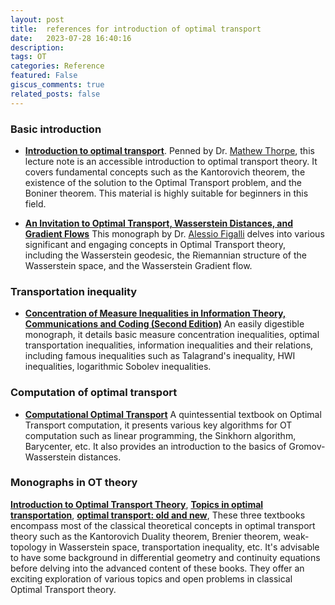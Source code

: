 ```yaml
---
layout: post
title:  references for introduction of optimal transport
date:   2023-07-28 16:40:16
description: 
tags: OT
categories: Reference
featured: False
giscus_comments: true
related_posts: false
---
```


### Basic introduction  
- [**Introduction to optimal transport**](https://www.damtp.cam.ac.uk/research/cia/files/teaching/Optimal_Transport_Notes.pdf). 
  Penned by Dr. [Mathew Thorpe](https://www.matthewthorpe.co.uk), this lecture note is an accessible introduction to optimal transport theory. It covers fundamental concepts such as the Kantorovich theorem, the existence of the solution to the Optimal Transport problem, and the Boniner theorem. This material is highly suitable for beginners in this field.

- [**An Invitation to Optimal Transport, Wasserstein Distances, and Gradient Flows**](https://ems.press/books/etb/190) 
  This monograph by Dr. [Alessio Figalli](https://people.math.ethz.ch/~afigalli/) delves into various significant and engaging concepts in Optimal Transport theory, including the Wasserstein geodesic, the Riemannian structure of the Wasserstein space, and the Wasserstein Gradient flow.


### Transportation inequality 
- [**Concentration of Measure Inequalities in Information Theory, Communications and Coding (Second Edition)**](https://arxiv.org/abs/1212.4663) 
  An easily digestible monograph, it details basic measure concentration inequalities, optimal transportation inequalities, information inequalities and their relations, including famous inequalities such as Talagrand's inequality, HWI inequalities, logarithmic Sobolev inequalities.

### Computation of optimal transport 
- [**Computational Optimal Transport**](https://arxiv.org/abs/1803.00567)
  A quintessential textbook on Optimal Transport computation, it presents various key algorithms for OT computation such as linear programming, the Sinkhorn algorithm, Barycenter, etc. It also provides an introduction to the basics of Gromov-Wasserstein distances.


### Monographs in OT theory 
[**Introduction to Optimal Transport Theory**](https://arxiv.org/abs/1009.3856), 
[**Topics in optimal transportation**](https://bookstore.ams.org/gsm-58), 
[**optimal transport: old and new**](https://link.springer.com/book/10.1007/978-3-540-71050-9),
These three textbooks encompass most of the classical theoretical concepts in optimal transport theory such as the Kantorovich Duality theorem, Brenier theorem, weak-topology in Wasserstein space, transportation inequality, etc. It's advisable to have some background in differential geometry and continuity equations before delving into the advanced content of these books. They offer an exciting exploration of various topics and open problems in classical Optimal Transport theory.

